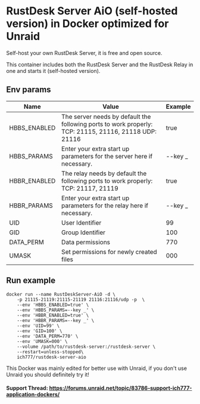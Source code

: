 # RustDesk Server AiO (self-hosted version) in Docker optimized for Unraid
Self-host your own RustDesk Server, it is free and open source.

This container includes both the RustDesk Server and the RustDesk Relay in one and starts it (self-hosted version).

## Env params
| Name | Value | Example |
| --- | --- | --- |
| HBBS_ENABLED | The server needs by default the following ports to work properly: TCP: 21115, 21116, 21118 UDP: 21116 | true |
| HBBS_PARAMS | Enter your extra start up parameters for the server here if necessary. | --key _ |
| HBBR_ENABLED | The relay needs by default the following ports to work properly: TCP: 21117, 21119 | true |
| HBBR_PARAMS | Enter your extra start up parameters for the relay here if necessary. | --key _ |
| UID | User Identifier | 99 |
| GID | Group Identifier | 100 |
| DATA_PERM | Data permissions | 770 |
| UMASK | Set permissions for newly created files | 000 |

## Run example
```
docker run --name RustDeskServer-AiO -d \
    -p 21115-21119:21115-21119 21116:21116/udp -p  \
    --env 'HBBS_ENABLED=true' \
    --env 'HBBS_PARAMS=--key _' \
    --env 'HBBR_ENABLED=true' \
    --env 'HBBR_PARAMS=--key _' \
    --env 'UID=99' \
    --env 'GID=100' \
    --env 'DATA_PERM=770' \
    --env 'UMASK=000' \
    --volume /path/to/rustdesk-server:/rustdesk-server \
    --restart=unless-stopped\
    ich777/rustdesk-server-aio
```

This Docker was mainly edited for better use with Unraid, if you don't use Unraid you should definitely try it!
 
#### Support Thread: https://forums.unraid.net/topic/83786-support-ich777-application-dockers/
